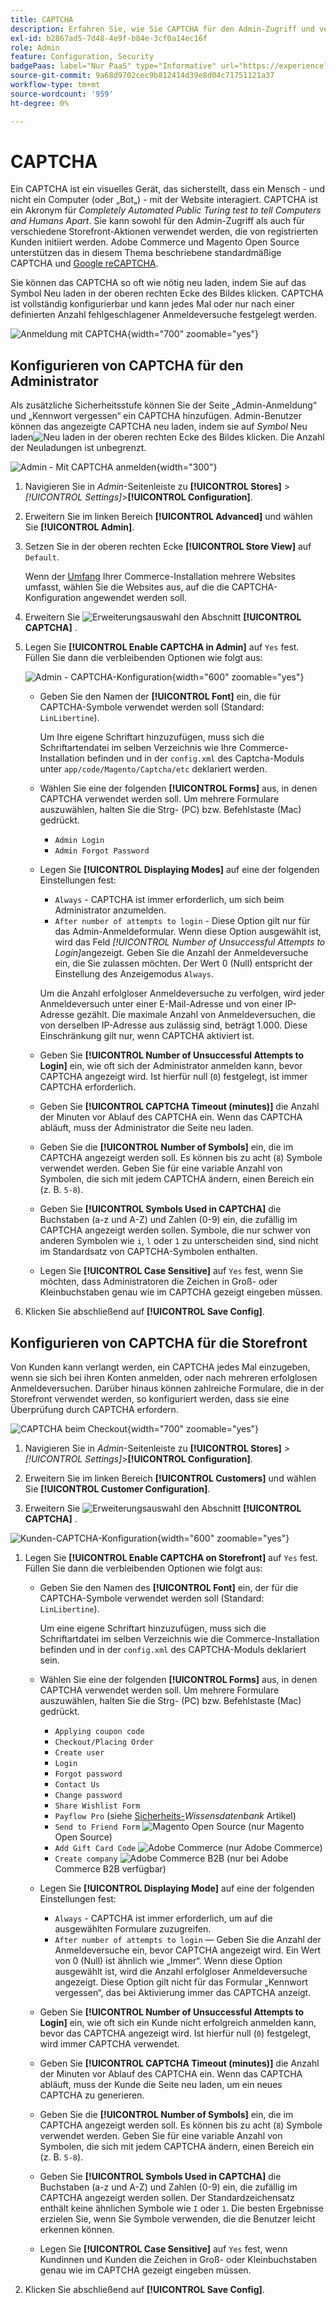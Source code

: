 ```yaml
---
title: CAPTCHA
description: Erfahren Sie, wie Sie CAPTCHA für den Admin-Zugriff und verschiedene Storefront-Aktionen konfigurieren, die von registrierten Kundinnen und Kunden initiiert werden.
exl-id: b2867ad5-7d48-4e9f-b84e-3cf0a14ec16f
role: Admin
feature: Configuration, Security
badgePaas: label="Nur PaaS" type="Informative" url="https://experienceleague.adobe.com/en/docs/commerce/user-guides/product-solutions" tooltip="Gilt nur für Adobe Commerce in Cloud-Projekten (von Adobe verwaltete PaaS-Infrastruktur) und lokale Projekte."
source-git-commit: 9a68d9702cec9b812414d39e8d04c71751121a37
workflow-type: tm+mt
source-wordcount: '959'
ht-degree: 0%

---
```


# CAPTCHA

Ein CAPTCHA ist ein visuelles Gerät, das sicherstellt, dass ein Mensch - und nicht ein Computer (oder „Bot„) - mit der Website interagiert. CAPTCHA ist ein Akronym für _Completely Automated Public Turing test to tell Computers and Humans Apart_. Sie kann sowohl für den Admin-Zugriff als auch für verschiedene Storefront-Aktionen verwendet werden, die von registrierten Kunden initiiert werden. Adobe Commerce und Magento Open Source unterstützen das in diesem Thema beschriebene standardmäßige CAPTCHA und [Google reCAPTCHA](security-google-recaptcha.md).

Sie können das CAPTCHA so oft wie nötig neu laden, indem Sie auf das Symbol Neu laden in der oberen rechten Ecke des Bildes klicken. CAPTCHA ist vollständig konfigurierbar und kann jedes Mal oder nur nach einer definierten Anzahl fehlgeschlagener Anmeldeversuche festgelegt werden.

![Anmeldung mit CAPTCHA](./assets/customer-account-login-captcha.png){width="700" zoomable="yes"}

## Konfigurieren von CAPTCHA für den Administrator

Als zusätzliche Sicherheitsstufe können Sie der Seite „Admin-Anmeldung“ und „Kennwort vergessen“ ein CAPTCHA hinzufügen. Admin-Benutzer können das angezeigte CAPTCHA neu laden, indem sie auf _Symbol_ Neu laden![Neu laden](./assets/CAPTCHA-icon-reload.png) in der oberen rechten Ecke des Bildes klicken. Die Anzahl der Neuladungen ist unbegrenzt.

![Admin - Mit CAPTCHA anmelden](./assets/security-captcha-admin.png){width="300"}

1. Navigieren Sie in _Admin_-Seitenleiste zu **[!UICONTROL Stores]** > _[!UICONTROL Settings]_>**[!UICONTROL Configuration]**.

1. Erweitern Sie im linken Bereich **[!UICONTROL Advanced]** und wählen Sie **[!UICONTROL Admin]**.

1. Setzen Sie in der oberen rechten Ecke **[!UICONTROL Store View]** auf `Default`.

   Wenn der [Umfang](../getting-started/websites-stores-views.md#scope-settings) Ihrer Commerce-Installation mehrere Websites umfasst, wählen Sie die Websites aus, auf die die CAPTCHA-Konfiguration angewendet werden soll.

1. Erweitern Sie ![Erweiterungsauswahl](../assets/icon-display-expand.png) den Abschnitt **[!UICONTROL CAPTCHA]** .

1. Legen Sie **[!UICONTROL Enable CAPTCHA in Admin]** auf `Yes` fest. Füllen Sie dann die verbleibenden Optionen wie folgt aus:

   ![Admin - CAPTCHA-Konfiguration](../configuration-reference/advanced/assets/admin-captcha.png){width="600" zoomable="yes"}

   - Geben Sie den Namen der **[!UICONTROL Font]** ein, die für CAPTCHA-Symbole verwendet werden soll (Standard: `LinLibertine`).

     Um Ihre eigene Schriftart hinzuzufügen, muss sich die Schriftartendatei im selben Verzeichnis wie Ihre Commerce-Installation befinden und in der `config.xml` des Captcha-Moduls unter `app/code/Magento/Captcha/etc` deklariert werden.

   - Wählen Sie eine der folgenden **[!UICONTROL Forms]** aus, in denen CAPTCHA verwendet werden soll. Um mehrere Formulare auszuwählen, halten Sie die Strg- (PC) bzw. Befehlstaste (Mac) gedrückt.

      - `Admin Login`
      - `Admin Forgot Password`

   - Legen Sie **[!UICONTROL Displaying Modes]** auf eine der folgenden Einstellungen fest:

      - `Always` - CAPTCHA ist immer erforderlich, um sich beim Administrator anzumelden.
      - `After number of attempts to login` - Diese Option gilt nur für das Admin-Anmeldeformular. Wenn diese Option ausgewählt ist, wird das Feld _[!UICONTROL Number of Unsuccessful Attempts to Login]_&#x200B;angezeigt. Geben Sie die Anzahl der Anmeldeversuche ein, die Sie zulassen möchten. Der Wert 0 (Null) entspricht der Einstellung des Anzeigemodus `Always`.

     Um die Anzahl erfolgloser Anmeldeversuche zu verfolgen, wird jeder Anmeldeversuch unter einer E-Mail-Adresse und von einer IP-Adresse gezählt. Die maximale Anzahl von Anmeldeversuchen, die von derselben IP-Adresse aus zulässig sind, beträgt 1.000. Diese Einschränkung gilt nur, wenn CAPTCHA aktiviert ist.

   - Geben Sie **[!UICONTROL Number of Unsuccessful Attempts to Login]** ein, wie oft sich der Administrator anmelden kann, bevor CAPTCHA angezeigt wird. Ist hierfür null (`0`) festgelegt, ist immer CAPTCHA erforderlich.

   - Geben Sie **[!UICONTROL CAPTCHA Timeout (minutes)]** die Anzahl der Minuten vor Ablauf des CAPTCHA ein. Wenn das CAPTCHA abläuft, muss der Administrator die Seite neu laden.

   - Geben Sie die **[!UICONTROL Number of Symbols]** ein, die im CAPTCHA angezeigt werden soll. Es können bis zu acht (`8`) Symbole verwendet werden. Geben Sie für eine variable Anzahl von Symbolen, die sich mit jedem CAPTCHA ändern, einen Bereich ein (z. B. `5-8`).

   - Geben Sie **[!UICONTROL Symbols Used in CAPTCHA]** die Buchstaben (a-z und A-Z) und Zahlen (0-9) ein, die zufällig im CAPTCHA angezeigt werden sollen. Symbole, die nur schwer von anderen Symbolen wie `i`, `l` oder `1` zu unterscheiden sind, sind nicht im Standardsatz von CAPTCHA-Symbolen enthalten.

   - Legen Sie **[!UICONTROL Case Sensitive]** auf `Yes` fest, wenn Sie möchten, dass Administratoren die Zeichen in Groß- oder Kleinbuchstaben genau wie im CAPTCHA gezeigt eingeben müssen.

1. Klicken Sie abschließend auf **[!UICONTROL Save Config]**.

## Konfigurieren von CAPTCHA für die Storefront

Von Kunden kann verlangt werden, ein CAPTCHA jedes Mal einzugeben, wenn sie sich bei ihren Konten anmelden, oder nach mehreren erfolglosen Anmeldeversuchen. Darüber hinaus können zahlreiche Formulare, die in der Storefront verwendet werden, so konfiguriert werden, dass sie eine Überprüfung durch CAPTCHA erfordern.

![CAPTCHA beim Checkout](./assets/storefront-checkout-payment-captcha.png){width="700" zoomable="yes"}

1. Navigieren Sie in _Admin_-Seitenleiste zu **[!UICONTROL Stores]** > _[!UICONTROL Settings]_>**[!UICONTROL Configuration]**.

1. Erweitern Sie im linken Bereich **[!UICONTROL Customers]** und wählen Sie **[!UICONTROL Customer Configuration]**.

1. Erweitern Sie ![Erweiterungsauswahl](../assets/icon-display-expand.png) den Abschnitt **[!UICONTROL CAPTCHA]** .

![Kunden-CAPTCHA-Konfiguration](../configuration-reference/customers/assets/customer-configuration-captcha.png){width="600" zoomable="yes"}

1. Legen Sie **[!UICONTROL Enable CAPTCHA on Storefront]** auf `Yes` fest. Füllen Sie dann die verbleibenden Optionen wie folgt aus:

   - Geben Sie den Namen des **[!UICONTROL Font]** ein, der für die CAPTCHA-Symbole verwendet werden soll (Standard: `LinLibertine`).

     Um eine eigene Schriftart hinzuzufügen, muss sich die Schriftartdatei im selben Verzeichnis wie die Commerce-Installation befinden und in der `config.xml` des CAPTCHA-Moduls deklariert sein.

   - Wählen Sie eine der folgenden **[!UICONTROL Forms]** aus, in denen CAPTCHA verwendet werden soll. Um mehrere Formulare auszuwählen, halten Sie die Strg- (PC) bzw. Befehlstaste (Mac) gedrückt.

      - `Applying coupon code`
      - `Checkout/Placing Order`
      - `Create user`
      - `Login`
      - `Forgot password`
      - `Contact Us`
      - `Change password`
      - `Share Wishlist Form`
      - `Payflow Pro` (siehe [Sicherheits-](https://experienceleague.adobe.com/docs/commerce-knowledge-base/kb/troubleshooting/payments/paypal-payflow-pro-active-carding-activity.html)_Wissensdatenbank_ Artikel)
      - `Send to Friend Form` ![Magento Open Source](../assets/open-source.svg) (nur Magento Open Source)
      - `Add Gift Card Code` ![Adobe Commerce](../assets/adobe-logo.svg) (nur Adobe Commerce)
      - `Create company` ![Adobe Commerce B2B](../assets/b2b.svg) (nur bei Adobe Commerce B2B verfügbar)

   - Legen Sie **[!UICONTROL Displaying Mode]** auf eine der folgenden Einstellungen fest:

      - `Always` - CAPTCHA ist immer erforderlich, um auf die ausgewählten Formulare zuzugreifen.
      - `After number of attempts to login` — Geben Sie die Anzahl der Anmeldeversuche ein, bevor CAPTCHA angezeigt wird. Ein Wert von 0 (Null) ist ähnlich wie „Immer“. Wenn diese Option ausgewählt ist, wird die Anzahl erfolgloser Anmeldeversuche angezeigt. Diese Option gilt nicht für das Formular „Kennwort vergessen“, das bei Aktivierung immer das CAPTCHA anzeigt.

   - Geben Sie **[!UICONTROL Number of Unsuccessful Attempts to Login]** ein, wie oft sich ein Kunde nicht erfolgreich anmelden kann, bevor das CAPTCHA angezeigt wird. Ist hierfür null (`0`) festgelegt, wird immer CAPTCHA verwendet.

   - Geben Sie **[!UICONTROL CAPTCHA Timeout (minutes)]** die Anzahl der Minuten vor Ablauf des CAPTCHA ein. Wenn das CAPTCHA abläuft, muss der Kunde die Seite neu laden, um ein neues CAPTCHA zu generieren.

   - Geben Sie die **[!UICONTROL Number of Symbols]** ein, die im CAPTCHA angezeigt werden soll. Es können bis zu acht (`8`) Symbole verwendet werden. Geben Sie für eine variable Anzahl von Symbolen, die sich mit jedem CAPTCHA ändern, einen Bereich ein (z. B. `5-8`).

   - Geben Sie **[!UICONTROL Symbols Used in CAPTCHA]** die Buchstaben (a-z und A-Z) und Zahlen (0-9) ein, die zufällig im CAPTCHA angezeigt werden sollen. Der Standardzeichensatz enthält keine ähnlichen Symbole wie `I` oder `1`. Die besten Ergebnisse erzielen Sie, wenn Sie Symbole verwenden, die die Benutzer leicht erkennen können.

   - Legen Sie **[!UICONTROL Case Sensitive]** auf `Yes` fest, wenn Kundinnen und Kunden die Zeichen in Groß- oder Kleinbuchstaben genau wie im CAPTCHA gezeigt eingeben müssen.

1. Klicken Sie abschließend auf **[!UICONTROL Save Config]**.
